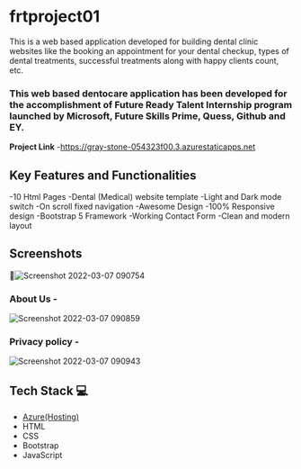# frtproject01
This is a web based application developed for building dental clinic websites like the booking an appointment for your dental checkup, types of dental treatments, successful treatments along with happy clients count, etc.

### This web based dentocare application has been developed for the accomplishment of Future Ready Talent Internship program launched by Microsoft, Future Skills Prime, Quess, Github and EY.


**Project Link** -https://gray-stone-054323f00.3.azurestaticapps.net

## Key Features and Functionalities 

-10 Html Pages
-Dental (Medical) website template
-Light and Dark mode switch
-On scroll fixed navigation
-Awesome Design
-100% Responsive design
-Bootstrap 5 Framework
-Working Contact Form
-Clean and modern layout

## Screenshots

 📸![Screenshot 2022-03-07 090754](https://user-images.githubusercontent.com/98517345/156963750-f5d694b6-a371-4b41-817f-22c8291b37da.jpg)



   

### About Us -



![Screenshot 2022-03-07 090859](https://user-images.githubusercontent.com/98517345/156963803-135e9564-ca95-458e-9074-0d7aa2f7d586.jpg)


### Privacy policy -


![Screenshot 2022-03-07 090943](https://user-images.githubusercontent.com/98517345/156963849-e8ead038-b9ea-4320-9165-9f99cf00d9d2.jpg)



## Tech Stack 💻

- [Azure(Hosting)](https://azure.microsoft.com/en-in/features/azure-portal/)
- HTML
- CSS
- Bootstrap
- JavaScript

